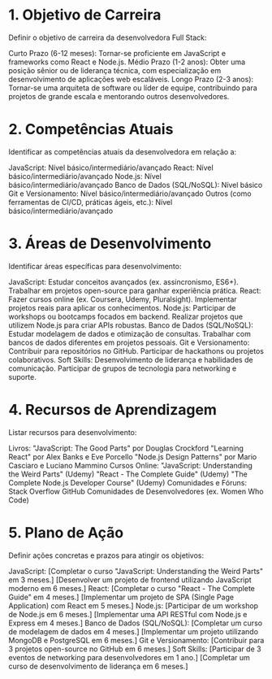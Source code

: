 # 1. Objetivo de Carreira
Definir o objetivo de carreira da desenvolvedora Full Stack:

Curto Prazo (6-12 meses): Tornar-se proficiente em JavaScript e frameworks como React e Node.js.
Médio Prazo (1-2 anos): Obter uma posição sênior ou de liderança técnica, com especialização em desenvolvimento de aplicações web escaláveis.
Longo Prazo (2-3 anos): Tornar-se uma arquiteta de software ou líder de equipe, contribuindo para projetos de grande escala e mentorando outros desenvolvedores.

# 2. Competências Atuais
Identificar as competências atuais da desenvolvedora em relação a:

JavaScript: Nível básico/intermediário/avançado
React: Nível básico/intermediário/avançado
Node.js: Nível básico/intermediário/avançado
Banco de Dados (SQL/NoSQL): Nível básico
Git e Versionamento: Nível básico/intermediário/avançado
Outros (como ferramentas de CI/CD, práticas ágeis, etc.): Nível básico/intermediário/avançado

# 3. Áreas de Desenvolvimento
Identificar áreas específicas para desenvolvimento:

JavaScript:
Estudar conceitos avançados (ex. assincronismo, ES6+).
Trabalhar em projetos open-source para ganhar experiência prática.
React:
Fazer cursos online (ex. Coursera, Udemy, Pluralsight).
Implementar projetos reais para aplicar os conhecimentos.
Node.js:
Participar de workshops ou bootcamps focados em backend.
Realizar projetos que utilizem Node.js para criar APIs robustas.
Banco de Dados (SQL/NoSQL):
Estudar modelagem de dados e otimização de consultas.
Trabalhar com bancos de dados diferentes em projetos pessoais.
Git e Versionamento:
Contribuir para repositórios no GitHub.
Participar de hackathons ou projetos colaborativos.
Soft Skills:
Desenvolvimento de liderança e habilidades de comunicação.
Participar de grupos de tecnologia para networking e suporte.

# 4. Recursos de Aprendizagem
Listar recursos para desenvolvimento:

Livros:
"JavaScript: The Good Parts" por Douglas Crockford
"Learning React" por Alex Banks e Eve Porcello
"Node.js Design Patterns" por Mario Casciaro e Luciano Mammino
Cursos Online:
"JavaScript: Understanding the Weird Parts" (Udemy)
"React - The Complete Guide" (Udemy)
"The Complete Node.js Developer Course" (Udemy)
Comunidades e Fóruns:
Stack Overflow
GitHub
Comunidades de Desenvolvedores (ex. Women Who Code)

# 5. Plano de Ação
Definir ações concretas e prazos para atingir os objetivos:

JavaScript:
[Completar o curso "JavaScript: Understanding the Weird Parts" em 3 meses.]
[Desenvolver um projeto de frontend utilizando JavaScript moderno em 6 meses.]
React:
[Completar o curso "React - The Complete Guide" em 4 meses.]
[Implementar um projeto de SPA (Single Page Application) com React em 5 meses.]
Node.js:
[Participar de um workshop de Node.js em 6 meses.]
[Implementar uma API RESTful com Node.js e Express em 4 meses.]
Banco de Dados (SQL/NoSQL):
[Completar um curso de modelagem de dados em 4 meses.]
[Implementar um projeto utilizando MongoDB e PostgreSQL em 6 meses.]
Git e Versionamento:
[Contribuir para 3 projetos open-source no GitHub em 6 meses.]
Soft Skills:
[Participar de 3 eventos de networking para desenvolvedores em 1 ano.]
[Completar um curso de desenvolvimento de liderança em 6 meses.]
